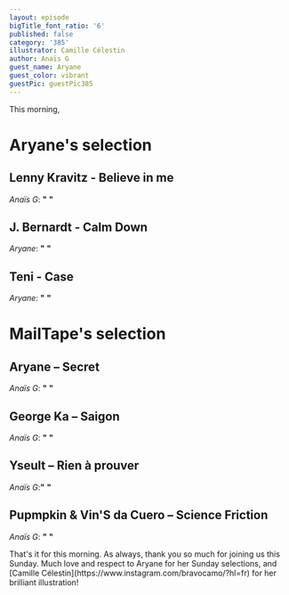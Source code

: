 ```yaml
---
layout: episode
bigTitle_font_ratio: '6'
published: false
category: '385'
illustrator: Camille Célestin
author: Anaïs G
guest_name: Aryane
guest_color: vibrant
guestPic: guestPic385
---
```

<p id="introduction">This morning, 
</p>

# Aryane's selection

## Lenny Kravitz - Believe in me
_Anaïs G_: **"** **"**

## J. Bernardt - Calm Down
_Aryane_: **"** **"**

## Teni - Case
_Aryane_: **"** **"**


# MailTape's selection

## Aryane – Secret
_Anaïs G_: **"** **"**

## George Ka – Saigon
_Anaïs G_: **"** **"**

## Yseult – Rien à prouver
_Anaïs G_:**"** **"**

## Pupmpkin & Vin'S da Cuero – Science Friction
_Anaïs G_: **"** **"**


<p id="outroduction"> That's it for this morning. As always, thank you so much for joining us this Sunday. Much love and respect to Aryane for her Sunday selections, and [Camille Célestin](https://www.instagram.com/bravocamo/?hl=fr) for her brilliant illustration!</p>

